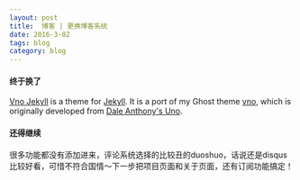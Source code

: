 ```yaml
---
layout: post
title:  博客 | 更换博客系统
date: 2016-3-02
tags: blog
category: blog
---
```


#### 终于换了

[Vno Jekyll](https://github.com/onevcat/vno-jekyll) is a theme for [Jekyll](http://jekyllrb.com). It is a port of my Ghost theme [vno](https://github.com/onevcat/vno), which is originally developed from [Dale Anthony's Uno](https://github.com/daleanthony/uno).

#### 还得继续
很多功能都没有添加进来，评论系统选择的比较丑的duoshuo，话说还是disqus比较好看，可惜不符合国情～下一步把项目页面和关于页面，还有订阅功能搞定！
